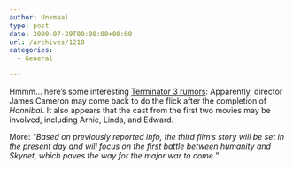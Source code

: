 ```yaml
---
author: Unxmaal
type: post
date: 2000-07-29T00:00:00+00:00
url: /archives/1210
categories:
  - General

---
```

Hmmm&#8230; here&#8217;s some interesting [Terminator 3 rumors][1]: Apparently, director James Cameron may come back to do the flick after the completion of _Hannibal_. It also appears that the cast from the first two movies may be involved, including Arnie, Linda, and Edward. 

More: &#8220;_Based on previously reported info, the third film&#8217;s story will be set in the present day and will focus on the first battle between humanity and Skynet, which paves the way for the major war to come._&#8221;

 [1]: http://www.dominitech.com/tropolis/T3.htm